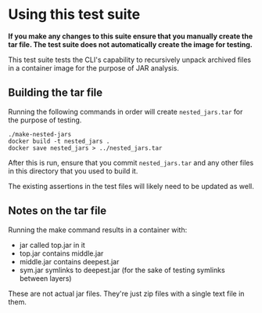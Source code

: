 # Using this test suite

**If you make any changes to this suite ensure that you manually create the tar file. The test suite does not automatically create the image for testing.**

This test suite tests the CLI's capability to recursively unpack archived files in a container image for the purpose of JAR analysis. 

## Building the tar file

Running the following commands in order will create `nested_jars.tar` for the purpose of testing.

```
./make-nested-jars
docker build -t nested_jars .
docker save nested_jars > ../nested_jars.tar
```

After this is run, ensure that you commit `nested_jars.tar` and any other files in this directory that you used to build it.

The existing assertions in the test files will likely need to be updated as well.

## Notes on the tar file

Running the make command results in a container with:
- jar called top.jar in it
- top.jar contains middle.jar
- middle.jar contains deepest.jar
- sym.jar symlinks to deepest.jar (for the sake of testing symlinks between layers)

These are not actual jar files. They're just zip files with a single text file in them.